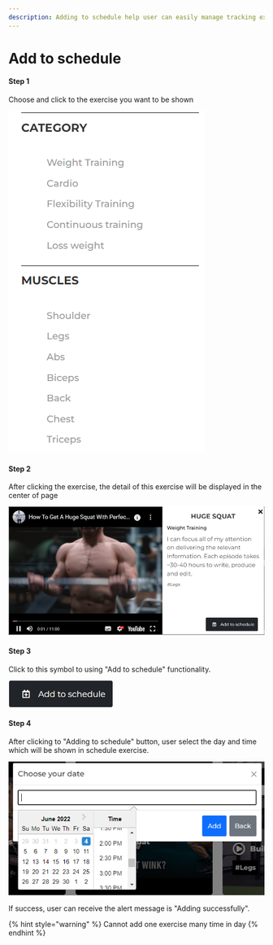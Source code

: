 ```yaml
---
description: Adding to schedule help user can easily manage tracking exercises.
---
```


# Add to schedule

#### Step 1

Choose and click to the exercise you want to be shown

![](<../../.gitbook/assets/image (3).png>)

#### Step 2

After clicking the exercise, the detail of this exercise will be displayed in the center of page

![](<../../.gitbook/assets/image (5).png>)

#### Step 3

Click to this symbol to using "Add to schedule" functionality.

![](<../../.gitbook/assets/image (7) (1).png>)

#### Step 4

After clicking to "Adding to schedule" button, user select the day and time which will be shown in schedule exercise.

![](<../../.gitbook/assets/image (6).png>)

If success, user can receive the alert message is "Adding successfully".

{% hint style="warning" %}
Cannot add one exercise many time in day
{% endhint %}

